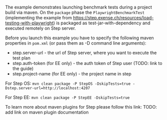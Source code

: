 The example demonstrates launching benchmark tests during a project build via maven.
On the `package` phase the `PlaywrightBenchmarkTest` (implementing the example from https://step.exense.ch/resources/load-testing-with-playwright) 
is packaged as test-jar-with-dependency and executed remotely on Step server.

Before you launch this example you have to specify the following maven properties in `pom.xml` (or pass them as -D command line arguments):
* step.server-url - the url of Step server, where you want to execute the test plan
* step.auth-token (for EE only) - the auth token of Step user (TODO: link to the guide)
* step.project-name (for EE only) - the project name in step

For Step OS:
`mvn clean package -P StepOS -DskipTests=true -Dstep.server-url=http://localhost:4207`

For Step EE:
`mvn clean package -P StepEE -DskipTests=true`

To learn more about maven plugins for Step please follow this link: 
TODO: add link on maven plugin documentation